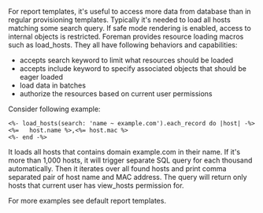 For report templates, it's useful to access more data from database than in regular
provisioning templates. Typically it's needed to load all hosts matching some search
query. If safe mode rendering is enabled, access to internal objects is restricted.
Foreman provides resource loading macros such as load_hosts. They all have following
behaviors and capabilities:

* accepts search keyword to limit what resources should be loaded
* accepts include keyword to specify associated objects that should be eager loaded
* load data in batches
* authorize the resources based on current user permissions

Consider following example:

```
<%- load_hosts(search: 'name ~ example.com').each_record do |host| -%>
<%=   host.name %>,<%= host.mac %>
<%- end -%>
``` 

It loads all hosts that contains domain example.com in their name. If it's more than
1,000 hosts, it will trigger separate SQL query for each thousand automatically. Then
it iterates over all found hosts and print comma separated pair of host name and MAC
address. The query will return only hosts that current user has view_hosts permission
for.

For more examples see default report templates.
